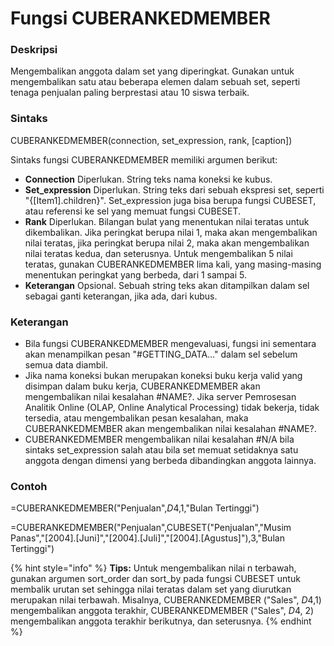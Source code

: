 # Fungsi CUBERANKEDMEMBER

### Deskripsi

Mengembalikan anggota dalam set yang diperingkat. Gunakan untuk mengembalikan satu atau beberapa elemen dalam sebuah set, seperti tenaga penjualan paling berprestasi atau 10 siswa terbaik.

### Sintaks

CUBERANKEDMEMBER\(connection, set\_expression, rank, \[caption\]\)

Sintaks fungsi CUBERANKEDMEMBER memiliki argumen berikut:

*  **Connection**    Diperlukan. String teks nama koneksi ke kubus.
*  **Set\_expression**    Diperlukan. String teks dari sebuah ekspresi set, seperti "{\[Item1\].children}". Set\_expression juga bisa berupa fungsi CUBESET, atau referensi ke sel yang memuat fungsi CUBESET.
*  **Rank**    Diperlukan. Bilangan bulat yang menentukan nilai teratas untuk dikembalikan. Jika peringkat berupa nilai 1, maka akan mengembalikan nilai teratas, jika peringkat berupa nilai 2, maka akan mengembalikan nilai teratas kedua, dan seterusnya. Untuk mengembalikan 5 nilai teratas, gunakan CUBERANKEDMEMBER lima kali, yang masing-masing menentukan peringkat yang berbeda, dari 1 sampai 5.
*  **Keterangan**    Opsional. Sebuah string teks akan ditampilkan dalam sel sebagai ganti keterangan, jika ada, dari kubus.

### Keterangan

* Bila fungsi CUBERANKEDMEMBER mengevaluasi, fungsi ini sementara akan menampilkan pesan "\#GETTING\_DATA…" dalam sel sebelum semua data diambil.
* Jika nama koneksi bukan merupakan koneksi buku kerja valid yang disimpan dalam buku kerja, CUBERANKEDMEMBER akan mengembalikan nilai kesalahan \#NAME?. Jika server Pemrosesan Analitik Online \(OLAP, Online Analytical Processing\) tidak bekerja, tidak tersedia, atau mengembalikan pesan kesalahan, maka CUBERANKEDMEMBER akan mengembalikan nilai kesalahan \#NAME?.
* CUBERANKEDMEMBER mengembalikan nilai kesalahan \#N/A bila sintaks set\_expression salah atau bila set memuat setidaknya satu anggota dengan dimensi yang berbeda dibandingkan anggota lainnya.

### Contoh

=CUBERANKEDMEMBER\("Penjualan",$D$4,1,"Bulan Tertinggi"\)

=CUBERANKEDMEMBER\("Penjualan",CUBESET\("Penjualan","Musim Panas","\[2004\].\[Juni\]","\[2004\].\[Juli\]","\[2004\].\[Agustus\]"\),3,"Bulan Tertinggi"\)

{% hint style="info" %}
 **Tips:** Untuk mengembalikan nilai n terbawah, gunakan argumen sort\_order dan sort\_by pada fungsi CUBESET untuk membalik urutan set sehingga nilai teratas dalam set yang diurutkan merupakan nilai terbawah. Misalnya, CUBERANKEDMEMBER \("Sales", $D$4,1\) mengembalikan anggota terakhir, CUBERANKEDMEMBER \("Sales", $D$4, 2\) mengembalikan anggota terakhir berikutnya, dan seterusnya.
{% endhint %}

